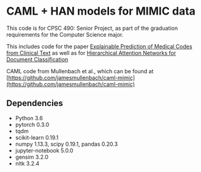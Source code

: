 # CAML + HAN models for MIMIC data

This code is for CPSC 490: Senior Project, as part of the graduation requirements for the Computer Science major.

This includes code for the paper [Explainable Prediction of Medical Codes from Clinical Text](https://arxiv.org/abs/1802.05695) as well as for [Hierarchical Attention Networks for Document Classification](https://www.aclweb.org/anthology/N16-1174)

CAML code from Mullenbach et al., which can be found at [https://github.com/jamesmullenbach/caml-mimic](https://github.com/jamesmullenbach/caml-mimic) 


## Dependencies
* Python 3.6
* pytorch 0.3.0
* tqdm
* scikit-learn 0.19.1
* numpy 1.13.3, scipy 0.19.1, pandas 0.20.3
* jupyter-notebook 5.0.0
* gensim 3.2.0
* nltk 3.2.4


